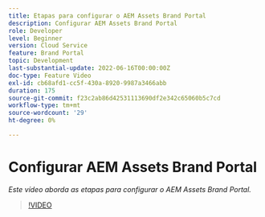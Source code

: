 ```yaml
---
title: Etapas para configurar o AEM Assets Brand Portal
description: Configurar AEM Assets Brand Portal
role: Developer
level: Beginner
version: Cloud Service
feature: Brand Portal
topic: Development
last-substantial-update: 2022-06-16T00:00:00Z
doc-type: Feature Video
exl-id: cb68afd1-cc5f-430a-8920-9987a3466abb
duration: 175
source-git-commit: f23c2ab86d42531113690df2e342c65060b5c7cd
workflow-type: tm+mt
source-wordcount: '29'
ht-degree: 0%

---
```


# Configurar AEM Assets Brand Portal

*Este vídeo aborda as etapas para configurar o AEM Assets Brand Portal.*

>[!VIDEO](https://video.tv.adobe.com/v/335448?quality=12&learn=on)
